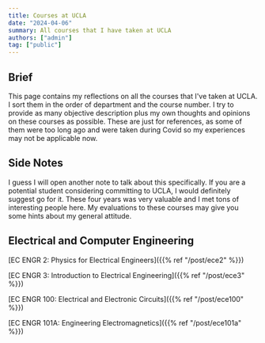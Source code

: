 ```yaml
---
title: Courses at UCLA
date: "2024-04-06"
summary: All courses that I have taken at UCLA
authors: ["admin"]
tag: ["public"]
---
```


## Brief

This page contains my reflections on all the courses that I've taken at UCLA. I sort them in the order of department and the course number. I try to provide as many objective description plus my own thoughts and opinions on these courses as possible. These are just for references, as some of them were too long ago and were taken during Covid so my experiences may not be applicable now.

## Side Notes

I guess I will open another note to talk about this specifically. If you are a potential student considering committing to UCLA, I would definitely suggest go for it. These four years was very valuable and I met tons of interesting people here. My evaluations to these courses may give you some hints about my general attitude.

## Electrical and Computer Engineering

[EC ENGR 2: Physics for Electrical Engineers]({{% ref "/post/ece2" %}})

[EC ENGR 3: Introduction to Electrical Engineering]({{% ref "/post/ece3" %}})

[EC ENGR 100: Electrical and Electronic Circuits]({{% ref "/post/ece100" %}})

[EC ENGR 101A: Engineering Electromagnetics]({{% ref "/post/ece101a" %}})
